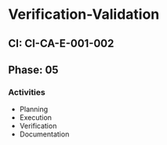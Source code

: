 # Verification-Validation

## CI: CI-CA-E-001-002
## Phase: 05

### Activities
- Planning
- Execution
- Verification
- Documentation
